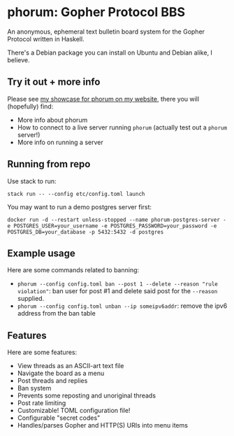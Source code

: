 # phorum: Gopher Protocol BBS

An anonymous, ephemeral text bulletin board system for the Gopher Protocol
written in Haskell.

There's a Debian package you can install on Ubuntu and Debian alike, I believe.

## Try it out + more info

Please see [my showcase for phorum on my website](https://someodd.github.io/showcase/phorum/),
there you will (hopefully) find:

  * More info about phorum
  * How to connect to a live server running `phorum` (actually test out a `phorum` server!)
  * More info on running a server

## Running from repo

Use stack to run:

```
stack run -- --config etc/config.toml launch
```

You may want to run a demo postgres server first:

```
docker run -d --restart unless-stopped --name phorum-postgres-server -e POSTGRES_USER=your_username -e POSTGRES_PASSWORD=your_password -e POSTGRES_DB=your_database -p 5432:5432 -d postgres
```

## Example usage

Here are some commands related to banning:

  * `phorum --config config.toml ban --post 1 --delete --reason "rule violation"`:
    ban user for post #1 and delete said post for the `--reason` supplied.
  * `phorum --config config.toml unban --ip someipv6addr`: remove the ipv6 address
    from the ban table

## Features

Here are some features:

  * View threads as an ASCII-art text file
  * Navigate the board as a menu
  * Post threads and replies
  * Ban system
  * Prevents some reposting and unoriginal threads
  * Post rate limiting
  * Customizable! TOML configuration file!
  * Configurable "secret codes"
  * Handles/parses Gopher and HTTP(S) URIs into menu items